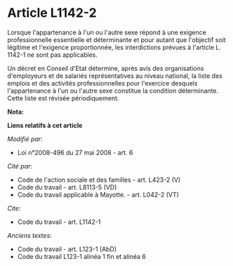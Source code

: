 # Article L1142-2

Lorsque l'appartenance à l'un ou l'autre sexe répond à une exigence professionnelle essentielle et déterminante et pour
autant que l'objectif soit légitime et l'exigence proportionnée, les interdictions prévues à l'article L. 1142-1 ne sont pas
applicables. 

Un décret en Conseil d'Etat détermine, après avis des organisations d'employeurs et de salariés représentatives au niveau
national, la liste des emplois et des activités professionnelles pour l'exercice desquels l'appartenance à l'un ou l'autre
sexe constitue la condition déterminante. Cette liste est révisée périodiquement.

**Nota:**



**Liens relatifs à cet article**

_Modifié par_:

  - Loi n°2008-496 du 27 mai 2008 - art. 6

_Cité par_:

  - Code de l'action sociale et des familles - art. L423-2 (V)
  - Code du travail - art. L8113-5 (VD)
  - Code du travail applicable à Mayotte. - art. L042-2 (VT)

_Cite_:

  - Code du travail - art. L1142-1

_Anciens textes_:

  - Code du travail - art. L123-1 (AbD)
  - Code du travail L123-1 alinéa 1 fin et alinéa 6
